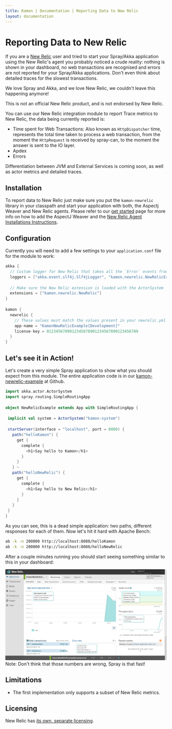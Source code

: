 ```yaml
---
title: Kamon | Documentation | Reporting Data to New Relic
layout: documentation
---
```


Reporting Data to New Relic
===========================

If you are a [New Relic] user and tried to start your Spray/Akka application using the New Relic's agent you probably
noticed a crude reality: nothing is shown in your dashboard, no web transactions are recognised and errors are not
reported for your Spray/Akka applications. Don't even think about detailed traces for the slowest transactions.

We love Spray and Akka, and we love New Relic, we couldn't leave this happening anymore!

<p class="alert alert-warning">This is not an official New Relic product, and is not endorsed by New Relic.</p>

You can use our New Relic integration module to report Trace metrics to New Relic, the data being currently reported is:

- Time spent for Web Transactions: Also known as `HttpDispatcher` time, represents the total time taken to process a web
  transaction, from the moment the `HttpRequest` is received by spray-can, to the moment the answer is sent to the IO
  layer.
- Apdex
- Errors

Differentiation between JVM and External Services is coming soon, as well as actor metrics and detailed traces.


Installation
-------------

To report data to New Relic just make sure you put the `kamon-newrelic` library in your classpath and start your
application with both, the Aspectj Weaver and New Relic agents. Please refer to our [get started] page for more info on
how to add the AspectJ Weaver and the [New Relic Agent Installations Instructions].


Configuration
-------------

Currently you will need to add a few settings to your `application.conf` file for the module to work:

```scala
akka {
  // Custom logger for New Relic that takes all the `Error` events from the event stream and publish them to New Relic
  loggers = ["akka.event.slf4j.Slf4jLogger", "kamon.newrelic.NewRelicErrorLogger"]

  // Make sure the New Relic extension is loaded with the ActorSystem
  extensions = ["kamon.newrelic.NewRelic"]
}

kamon {
  newrelic {
    // These values must match the values present in your newrelic.yml file.
    app-name = "KamonNewRelicExample[Development]"
    license-key = 0123456789012345678901234567890123456789
  }
}
```


Let's see it in Action!
-----------------------

Let's create a very simple Spray application to show what you should expect from this module. The entire application code
is in our [kamon-newrelic-example] at Github.

```scala
import akka.actor.ActorSystem
import spray.routing.SimpleRoutingApp

object NewRelicExample extends App with SimpleRoutingApp {

 implicit val system = ActorSystem("kamon-system")

 startServer(interface = "localhost", port = 8080) {
   path("helloKamon") {
     get {
       complete {
         <h1>Say hello to Kamon</h1>
       }
     }
   } ~
   path("helloNewRelic") {
     get {
       complete {
         <h1>Say hello to New Relic</h1>
       }
     }
   }
 }
}
```

As you can see, this is a dead simple application: two paths, different responses for each of them. Now let's hit it hard
with Apache Bench:

```bash
ab -k -n 200000 http://localhost:8080/helloKamon
ab -k -n 200000 http://localhost:8080/helloNewRelic
```

After a couple minutes running you should start seeing something similar to this in your dashboard:

<img class="img-responsive" src="/assets/img/newrelic.png">

<div class="alert alert-info">
Note: Don't think that those numbers are wrong, Spray is that fast!
</div>


Limitations
-----------
* The first implementation only supports a subset of New Relic metrics.


Licensing
---------
New Relic has [its own, separate licensing].



[New Relic]: http://newrelic.com
[get started]: /get-started
[New Relic Agent Installations Instructions]: https://docs.newrelic.com/docs/java/new-relic-for-java#h2-installation
[kamon-newrelic-example]: https://github.com/kamon-io/Kamon/tree/master/kamon-examples/kamon-newrelic-example
[its own, separate licensing]: http://newrelic.com/terms
